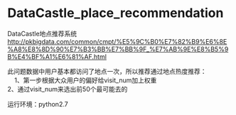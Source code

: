 # DataCastle_place_recommendation
DataCastle地点推荐系统
http://pkbigdata.com/common/cmpt/%E5%9C%B0%E7%82%B9%E6%8E%A8%E8%8D%90%E7%B3%BB%E7%BB%9F_%E7%AB%9E%E8%B5%9B%E4%BF%A1%E6%81%AF.html

此问题数据中用户基本都访问了地点一次，所以推荐通过地点热度推荐：  
      1、第一步根据大众用户的偏好给visit_num加上权重  
      2、通过visit_num来选出前50个最可能去的  
      

运行环境：python2.7
